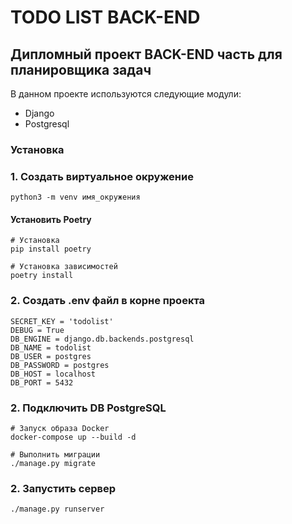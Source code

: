 # TODO LIST BACK-END
## Дипломный проект BACK-END часть для планировщика задач

В данном проекте используются следующие модули:
* Django
* Postgresql


### Установка
### 1. Создать виртуальное окружение
```
python3 -m venv имя_окружения
```
#### Установить Poetry
```
# Установка
pip install poetry
```
```
# Установка зависимостей 
poetry install
```

### 2. Создать .env файл в корне проекта
```
SECRET_KEY = 'todolist'
DEBUG = True
DB_ENGINE = django.db.backends.postgresql
DB_NAME = todolist
DB_USER = postgres
DB_PASSWORD = postgres
DB_HOST = localhost
DB_PORT = 5432
```
### 2. Подключить DB PostgreSQL

```
# Запуск образа Docker
docker-compose up --build -d 
```
```
# Выполнить миграции
./manage.py migrate
```

### 2. Запустить сервер
```
./manage.py runserver
```



